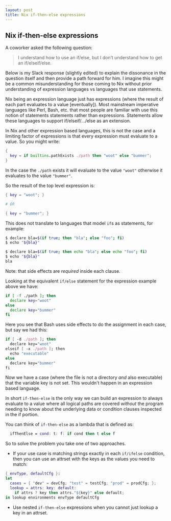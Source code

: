 ```yaml
---
layout: post
title: Nix if-then-else expressions
---
```


## Nix if-then-else expressions

A coworker asked the following question:

> I understand how to use an if/else, but I don’t understand how to get an
> if/elseif/else.

Below is my Slack response (slightly edited) to explain the dissonance in the
question itself and then provide a path forward for him. I imagine this might
be a common misunderstanding for those coming to Nix without prior understanding
of expression languages vs languages that use statements.

Nix being an expression language just has expressions (where the result of
each part evaluates to a value [eventually]). Most mainstream imperative
languages like Perl, Bash, etc. that most people are familiar with use this
notion of statements statements rather than expressions. Statements allow
these languages to support if/elseif/.../else as an extension.

In Nix and other expression based languages, this is not the case and a
limiting factor of expressions is that every expression must evaluate to a
value. So you might write:

```nix
{
  key = if builtins.pathExists ./path then "woot" else "bummer";
}
```

In the case the `./path` exists it will evaluate to the value `"woot"`
otherwise it evaluates to the value `"bummer"`.

So the result of the top level expression is:

```nix
{ key = "woot"; }

# OR

{ key = "bummer"; }
```

This does not translate to languages that model `if`s as statements, for
example:

```bash
$ declare bla=$(if true; then "bla"; else "foo"; fi)
$ echo "${bla}"

$ declare bla=$(if true; then echo "bla"; else echo "foo"; fi)
$ echo "${bla}"
bla
```

Note: that side effects are _required_ inside each clause.

Looking at the equivalent `if/else` statement for the expression example
above we have:

```bash
if [ -f ./path ]; then
  declare key="woot"
else
  declare key="bummer"
fi
```

Here you see that Bash uses side effects to do the assignment in each case,
but say we had this:

```nix
if [ -d ./path ]; then
  declare key="woot"
elseif [ -x ./path ]; then
  echo "executable"
else
  declare key="bummer"
fi
```

Now we have a case (where the file is not a directory *and* also executable)
that the variable key is not set. This wouldn't happen in an expression based
language.

In short `if-then-else` is the only way we can build an expression to always
evaluate to a value where all logical paths are covered _without_ the program
needing to know about the underlying data or condition clauses inspected in
the if portion.

You can think of `if-then-else` as a lambda that is defined as:

```nix
  ifThenElse = cond: t: f: if cond then t else f
```

So to solve the problem you take one of two approaches.

* If your use case is matching strings exactly in each `if/ifelse` condition,
then you can use an attrset with the keys as the values you need to match:

```nix
{ envType, defaultCfg }:
let
  cases = { "dev" = devCfg; "test" = testCfg; "prod" = prodCfg; };
  lookup = attrs: key: default:
    if attrs ? key then attrs."${key}" else default;
in lookup environments envType defaultCfg
```

* Use nested `if-then-else` expressions when you cannot just lookup a key
   in an attrset.


